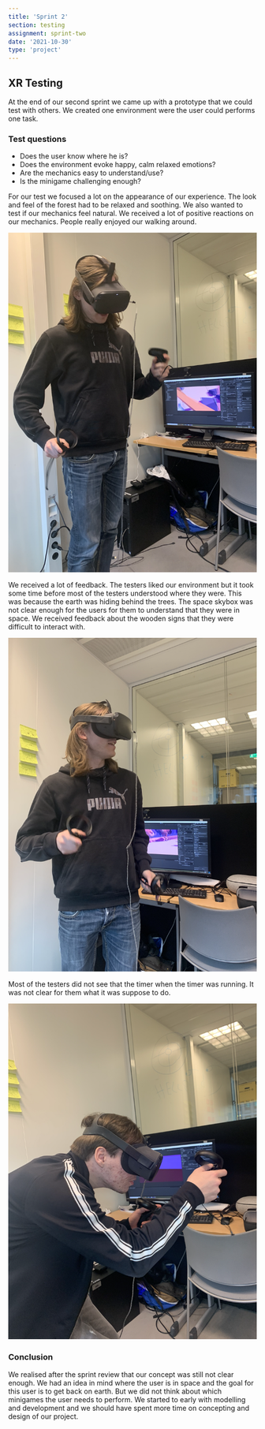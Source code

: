 ```yaml
---
title: 'Sprint 2'
section: testing
assignment: sprint-two
date: '2021-10-30'
type: 'project'
---
```


<h2>XR Testing</h2>

At the end of our second sprint we came up with a prototype that we could test with others. We created one environment were the user could performs one task.

<h3>Test questions</h3>
<ul>
<li>Does the user know where he is?</li>
<li>Does the environment evoke happy, calm relaxed emotions?</li>
<li>Are the mechanics easy to understand/use?</li>
<li>Is the minigame challenging enough?</li>
</ul>

For our test we focused a lot on the appearance of our experience. The look and feel of the forest had to be relaxed and soothing. We also wanted to test if our mechanics feel natural.
We received a lot of positive reactions on our mechanics. People really enjoyed our walking around.

![Testing](../../utils/assets/testing1.png)

We received a lot of feedback. The testers liked our environment but it took some time before most of the testers understood where they were. This was because the earth was hiding behind the trees. The space skybox was not clear enough for the users for them to understand that they were in space. We received feedback about the wooden signs that they were difficult to interact with.

![Testing](../../utils/assets/testing2.png)

Most of the testers did not see that the timer when the timer was running. It was not clear for them what it was suppose to do.

![Testing](../../utils/assets/testing3.png)

<h3>Conclusion</h3>
We realised after the sprint review that our concept was still not clear enough. We had an idea in mind where the user is in space and the goal for this user is to get back on earth. 
But we did not think about which minigames the user needs to perform. We started to early with modelling and development and we should have spent more time on concepting and design of our project.
